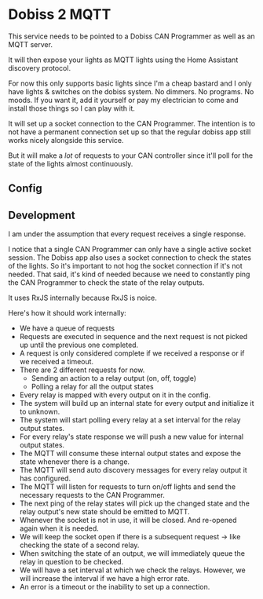 # Dobiss 2 MQTT

This service needs to be pointed to a Dobiss CAN Programmer as well as an MQTT
server.

It will then expose your lights as MQTT lights using the Home Assistant
discovery protocol.

For now this only supports basic lights since I'm a cheap bastard and I only have
lights & switches on the dobiss system. No dimmers. No programs. No moods. If
you want it, add it yourself or pay my electrician to come and install those
things so I can play with it.

It will set up a socket connection to the CAN Programmer. The intention is to
not have a permanent connection set up so that the regular dobiss app still
works nicely alongside this service.

But it will make a *lot* of requests to your CAN controller since it'll poll for
the state of the lights almost continuously.

## Config

## Development

I am under the assumption that every request receives a single response.

I notice that a single CAN Programmer can only have a single
active socket session. The Dobiss app also uses a socket connection to check the
states of the lights. So it's important to not hog the socket connection if it's
not needed. That said, it's kind of needed because we need to constantly ping
the CAN Programmer to check the state of the relay outputs.

It uses RxJS internally because RxJS is noice.

Here's how it should work internally:

- We have a queue of requests
- Requests are executed in sequence and the next request is not picked up until
  the previous one completed.
- A request is only considered complete if we received a response or if we
  received a timeout.
- There are 2 different requests for now.
  - Sending an action to a relay output (on, off, toggle)
  - Polling a relay for all the output states
- Every relay is mapped with every output on it in the config.
- The system will build up an internal state for every output and initialize it
  to unknown.
- The system will start polling every relay at a set interval for the relay
  output states.
- For every relay's state response we will push a new value for internal output
  states.
- The MQTT will consume these internal output states and expose the state
  whenever there is a change.
- The MQTT will send auto discovery messages for every relay output it has configured.
- The MQTT will listen for requests to turn on/off lights and send the necessary
  requests to the CAN Programmer.
- The next ping of the relay states will pick up the changed state and the relay
  output's new state should be emitted to MQTT.
- Whenever the socket is not in use, it will be closed. And re-opened again when
  it is needed.
- We will keep the socket open if there is a subsequent request -> like checking
  the state of a second relay.
- When switching the state of an output, we will immediately queue the relay in
  question to be checked.
- We will have a set interval at which we check the relays. However, we will
  increase the interval if we have a high error rate.
- An error is a timeout or the inability to set up a connection.
